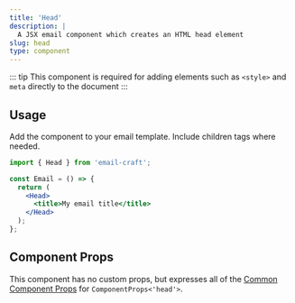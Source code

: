 ```yaml
---
title: 'Head'
description: |
  A JSX email component which creates an HTML head element
slug: head
type: component
---
```


<!--@include: @/include/header.md-->

::: tip
This component is required for adding elements such as `<style>` and `meta` directly to the document
:::

<!--@include: @/include/install.md-->

## Usage

Add the component to your email template. Include children tags where needed.

```jsx
import { Head } from 'email-craft';

const Email = () => {
  return (
    <Head>
      <title>My email title</title>
    </Head>
  );
};
```

## Component Props

This component has no custom props, but expresses all of the [Common Component Props](https://react.dev/reference/react-dom/components/common) for `ComponentProps<'head'>`.
